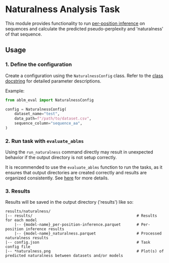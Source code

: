 # Naturalness Analysis Task

This module provides functionality to run [per-position inference](../per_position_inference/) on sequences and calculate the predicted pseudo-perplexity and 'naturalness' of that sequence.

## Usage

### 1. Define the configuration

Create a configuration using the `NaturalnessConfig` class. Refer to the [class docstring](naturalness_config.py) for detailed parameter descriptions.

Example:
```python
from ablm_eval import NaturalnessConfig

config = NaturalnessConfig(
    dataset_name="test",
    data_path=f"/path/to/dataset.csv",
    sequence_column="sequence_aa",
)
```

### 2. Run task with `evaluate_ablms`

Using the `run_naturalness` command directly may result in unexpected behavior if the output directory is not setup correctly.

It is recommended to use the `evaluate_ablms` function to run the tasks, as it ensures that output directories are created correctly and results are organized consistently. See [here](../../../README.md) for more details.

### 3. Results
Results will be saved in the output directory ('results') like so:
```
results/naturalness/
|-- results/                                              # Results for each model
    |-- {model-name}_per-position-inference.parquet       # Per-position inference results
    |-- {model-name}_naturalness.parquet                  # Processed naturalness results
|-- config.json                                           # Task config file
|-- *naturalness.png                                      # Plot(s) of predicted naturalness between datasets and/or models
```
